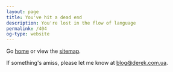 ```yaml
---
layout: page
title: You've hit a dead end
description: You're lost in the flow of language
permalink: /404
og-type: website
---
```

Go [home](/) or view the [sitemap](/sitemap).

If something's amiss, please let me know at blog@derek.com.ua.  
